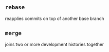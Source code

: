 ## `rebase`
reapplies commits on top of another base branch

## `merge`
joins two or more development histories together